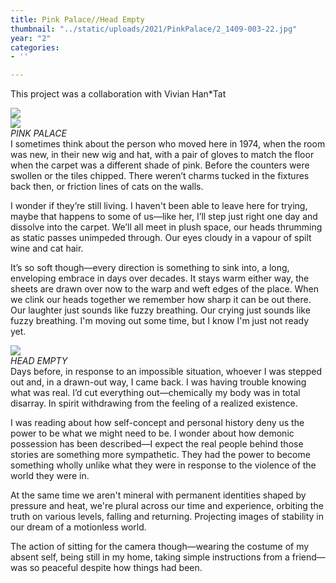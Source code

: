 ```yaml
---
title: Pink Palace//Head Empty
thumbnail: "../static/uploads/2021/PinkPalace/2_1409-003-22.jpg"
year: "2"
categories:
- ''

---
```

This project was a collaboration with <span class="rainbow">Vivian Han*Tat</span>

![](/uploads/2021/PinkPalace/PINKPALACEHEADEMPTY.gif)  
![](/uploads/2021/PinkPalace/2_1411-010-4.jpg)  
_PINK PALACE_  
I sometimes think about the person who moved here in 1974, when the room was new, in their new wig and hat, with a pair of gloves to match the floor when the carpet was a different shade of pink. Before the counters were swollen or the tiles chipped. There weren’t charms tucked in the fixtures back then, or friction lines of cats on the walls.

I wonder if they’re still living. I haven't been able to leave here for trying, maybe that happens to some of us—like her, I’ll step just right one day and dissolve into the carpet. We’ll all meet in plush space, our heads thrumming as static passes unimpeded through. Our eyes cloudy in a vapour of spilt wine and cat hair.

It’s so soft though—every direction is something to sink into, a long, enveloping embrace in days over decades. It stays warm either way, the sheets are drawn over now to the warp and weft edges of the place. When we clink our heads together we remember how sharp it can be out there. Our laughter just sounds like fuzzy breathing. Our crying just sounds like fuzzy breathing. I'm moving out some time, but I know I'm just not ready yet.

![](/uploads/1_1411-002-2.jpg)  
_HEAD EMPTY_  
Days before, in response to an impossible situation, whoever I was stepped out and, in a drawn-out way, I came back. I was having trouble knowing what was real. I’d cut everything out—chemically my body was in total disarray. In spirit withdrawing from the feeling of a realized existence.

I was reading about how self-concept and personal history deny us the power to be what we might need to be. I wonder about how demonic possession has been described—I expect the real people behind those stories are something more sympathetic. They had the power to become something wholly unlike what they were in response to the violence of the world they were in.

At the same time we aren't mineral with permanent identities shaped by pressure and heat, we're plural across our time and experience, orbiting the truth on various levels, falling and returning. Projecting images of stability in our dream of a motionless world.

The action of sitting for the camera though—wearing the costume of my absent self, being still in my home, taking simple instructions from a friend—was so peaceful despite how things had been.